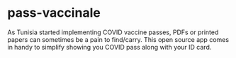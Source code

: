 # pass-vaccinale
As Tunisia started implementing COVID vaccine passes, PDFs or printed papers can sometimes be a pain to find/carry. This open source app comes in handy to simplify showing you COVID pass along with your ID card.

